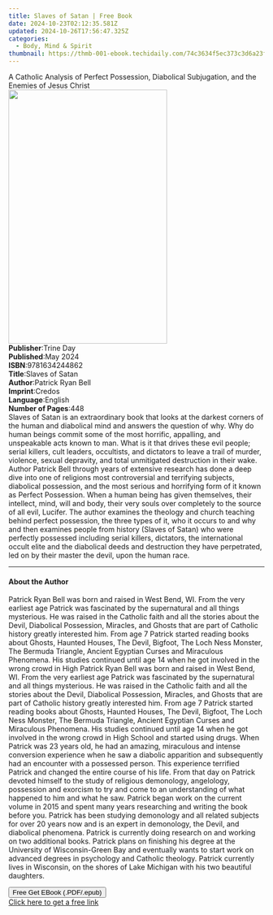 ```yaml
---
title: Slaves of Satan | Free Book
date: 2024-10-23T02:12:35.581Z
updated: 2024-10-26T17:56:47.325Z
categories:
  - Body, Mind & Spirit
thumbnail: https://thmb-001-ebook.techidaily.com/74c3634f5ec373c3d6a23ff27895719fbc355efaa7777d0a0dd4bc3c1d3494fe.jpg
---
```

<main id="book-container">
  <div class="flex flex-col">
    <div class="book-brief flex-1 py-6 px-4 sm:p-6 md:py-10 md:px-8">
      <!-- brief-->
      <div class="book-brief-main">
        A Catholic Analysis of Perfect Possession, Diabolical Subjugation, and
        the Enemies of Jesus Christ
      </div>
    </div>
    <div
      class="book-meta-info flex-1 grid gap-4 col-start-1 col-end-3 row-start-1 sm:mb-6 sm:grid-cols-4 lg:gap-6 lg:col-start-2 lg:row-end-6 lg:row-span-6 lg:mb-0"
    >
      <div
        class="book-meta-info-left place-content-center mt-4 p-4 text-sm leading-6 col-start-2 col-span-2 dark:text-slate-400"
      >
        <img
          class="w-full h-500 object-cover rounded-lg sm:h-255 sm:col-span-2 lg:col-span-full"
          src="https://img-001-ebook.techidaily.com/51a68641fd2f76eaac2c16103568376484c2fb009daeb2b54a2da8a97fe947a0.jpg"
          alt=""
          width="312"
          height="500"
        />
      </div>
      <div
        class="book-meta-info-right mt-2 col-start-1 row-start-2 col-span-3 self-center"
      >
        <!-- meta data  -->
        <div class="flex flex-col px-4 md:px-8">
          <div class="flex-1">
            <strong>Publisher</strong>:<span class="px-2">Trine Day</span>
          </div>
          <div class="flex-1">
            <strong>Published</strong>:<span class="px-2">May 2024</span>
          </div>
          <div class="flex-1">
            <strong>ISBN</strong>:<span class="px-2">9781634244862</span>
          </div>
          <div class="flex-1">
            <strong>Title</strong>:<span class="px-2">Slaves of Satan</span>
          </div>
          <div class="flex-1">
            <strong>Author</strong>:<span class="px-2">Patrick Ryan Bell</span>
          </div>
          <div class="flex-1">
            <strong>Imprint</strong>:<span class="px-2">Credos</span>
          </div>
          <div class="flex-1">
            <strong>Language</strong>:<span class="px-2">English</span>
          </div>
          <div class="flex-1">
            <strong>Number of Pages</strong>:<span class="px-2">448</span>
          </div>
        </div>
      </div>
    </div>
    <div class="book-description flex-1 py-6 px-4 sm:p-6 md:py-10 md:px-8">
      <div class="book-description-main">
        <div accordion-content="" id="description">
          Slaves of Satan is an extraordinary book that looks at the darkest
          corners of the human and diabolical mind and answers the question of
          why. Why do human beings commit some of the most horrific, appalling,
          and unspeakable acts known to man. What is it that drives these evil
          people; serial killers, cult leaders, occultists, and dictators to
          leave a trail of murder, violence, sexual depravity, and total
          unmitigated destruction in their wake. Author Patrick Bell through
          years of extensive research has done a deep dive into one of religions
          most controversial and terrifying subjects, diabolical possession, and
          the most serious and horrifying form of it known as Perfect
          Possession. When a human being has given themselves, their intellect,
          mind, will and body, their very souls over completely to the source of
          all evil, Lucifer. The author examines the theology and church
          teaching behind perfect possession, the three types of it, who it
          occurs to and why and then examines people from history (Slaves of
          Satan) who were perfectly possessed including serial killers,
          dictators, the international occult elite and the diabolical deeds and
          destruction they have perpetrated, led on by their master the devil,
          upon the human race.
        </div>
        <div class="accordion-fader"></div>
      </div>
    </div>
    <div class="book-excerpts flex-1 py-6 px-4 sm:p-6 md:py-10 md:px-8">
      <!-- excerpts-->
      <div class="book-excerpts-main">
        <hr />
        <h4 class="placeholder placeholder-heading">
          <span>About the Author</span>
        </h4>
        <p>
          Patrick Ryan Bell was born and raised in West Bend, WI. From the very
          earliest age Patrick was fascinated by the supernatural and all things
          mysterious. He was raised in the Catholic faith and all the stories
          about the Devil, Diabolical Possession, Miracles, and Ghosts that are
          part of Catholic history greatly interested him. From age 7 Patrick
          started reading books about Ghosts, Haunted Houses, The Devil,
          Bigfoot, The Loch Ness Monster, The Bermuda Triangle, Ancient Egyptian
          Curses and Miraculous Phenomena. His studies continued until age 14
          when he got involved in the wrong crowd in High Patrick Ryan Bell was
          born and raised in West Bend, WI. From the very earliest age Patrick
          was fascinated by the supernatural and all things mysterious. He was
          raised in the Catholic faith and all the stories about the Devil,
          Diabolical Possession, Miracles, and Ghosts that are part of Catholic
          history greatly interested him. From age 7 Patrick started reading
          books about Ghosts, Haunted Houses, The Devil, Bigfoot, The Loch Ness
          Monster, The Bermuda Triangle, Ancient Egyptian Curses and Miraculous
          Phenomena. His studies continued until age 14 when he got involved in
          the wrong crowd in High School and started using drugs. When Patrick
          was 23 years old, he had an amazing, miraculous and intense conversion
          experience when he saw a diabolic apparition and subsequently had an
          encounter with a possessed person. This experience terrified Patrick
          and changed the entire course of his life. From that day on Patrick
          devoted himself to the study of religious demonology, angelology,
          possession and exorcism to try and come to an understanding of what
          happened to him and what he saw. Patrick began work on the current
          volume in 2015 and spent many years researching and writing the book
          before you. Patrick has been studying demonology and all related
          subjects for over 20 years now and is an expert in demonology, the
          Devil, and diabolical phenomena. Patrick is currently doing research
          on and working on two additional books. Patrick plans on finishing his
          degree at the University of Wisconsin-Green Bay and eventually wants
          to start work on advanced degrees in psychology and Catholic theology.
          Patrick currently lives in Wisconsin, on the shores of Lake Michigan
          with his two beautiful daughters.
        </p>
      </div>
    </div>
    <div
      class="book-about-author flex-1 py-6 px-4 sm:p-6 md:py-10 md:px-8"
    ></div>
    <div class="book-free-get flex-1 py-6 px-4 sm:p-6 md:py-10 md:px-8">
      <button
        id="btn-free-get"
        class="bg-blue-500 hover:bg-blue-700 text-white font-bold py-2 px-4 rounded"
      >
        Free Get EBook (.PDF/.epub)
      </button>
      <div id="countdown-display" class="px-2 text-lg mt-2"></div>
      <a
        id="free-link"
        class="hidden bg-blue-500 hover:bg-blue-700 text-white font-bold py-2 px-4 rounded"
        href="https://www.ebooks.com/en-us/book/211336229/slaves-of-satan/patrick-ryan-bell/"
        target="_blank"
        >Click here to get a free link</a
      >
    </div>
    <script>
      let countdownTime = 0;
      let countdownInterval = null;
      document
        .getElementById('btn-free-get')
        .addEventListener('click', startCountdown);
      function startCountdown() {
        countdownTime = new Date().getTime() + 60000 * 3;
        countdownInterval = setInterval(updateCountdown, 1000);
        document.getElementById('btn-free-get').disabled = true;
        document
          .getElementById('btn-free-get')
          .classList.add('bg-gray-500', 'cursor-not-allowed');
      }
      function updateCountdown() {
        let currentTime = new Date().getTime();
        let timeLeft = countdownTime - currentTime;
        let secondsLeft = Math.floor(timeLeft / 1000);
        document.getElementById('countdown-display').innerHTML =
          `Remaining time: ${secondsLeft} seconds.`;
        if (secondsLeft <= 0) {
          clearInterval(countdownInterval);
          document.getElementById('btn-free-get').classList.add('hidden');
          document.getElementById('free-link').classList.remove('hidden');
          document.getElementById('countdown-display').innerHTML = '';
        }
      }
    </script>
  </div>
</main>

<ins class="adsbygoogle"
      style="display:block"
      data-ad-client="ca-pub-7571918770474297"
      data-ad-slot="8358498916"
      data-ad-format="auto"
      data-full-width-responsive="true"></ins>
    